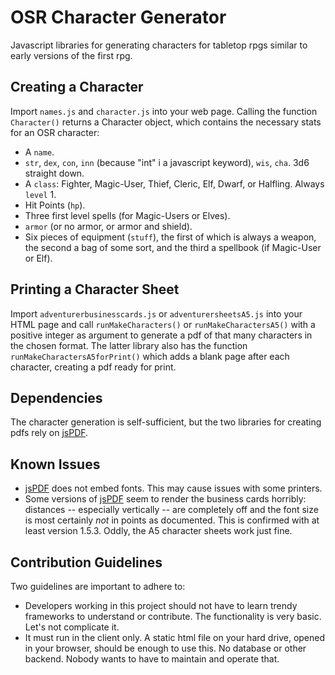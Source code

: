 # OSR Character Generator
Javascript libraries for generating characters for tabletop rpgs similar to early versions of the first rpg.

## Creating a Character

Import `names.js` and `character.js` into your web page. Calling the function `Character()` returns a Character object, which contains the necessary stats for an OSR character:

- A `name`.
- `str`, `dex`, `con`, `inn` (because "int" i a javascript keyword), `wis`, `cha`. 3d6 straight down.
- A `class`: Fighter, Magic-User, Thief, Cleric, Elf, Dwarf, or Halfling. Always `level` 1.
- Hit Points (`hp`).
- Three first level spells (for Magic-Users or Elves).
- `armor` (or no armor, or armor and shield).
- Six pieces of equipment (`stuff`), the first of which is always a weapon, the second a bag of some sort, and the third a spellbook (if Magic-User or Elf).

## Printing a Character Sheet

Import `adventurerbusinesscards.js` or `adventurersheetsA5.js` into your HTML page and call `runMakeCharacters()` or `runMakeCharactersA5()` with a positive integer as argument to generate a pdf of that many characters in the chosen format. The latter library also has the function `runMakeCharactersA5forPrint()` which adds a blank page after each character, creating a pdf ready for print.

## Dependencies

The character generation is self-sufficient, but the two libraries for creating pdfs rely on [jsPDF][].

## Known Issues

- [jsPDF][] does not embed fonts. This may cause issues with some printers.
- Some versions of [jsPDF][] seem to render the business cards horribly: distances -- especially vertically -- are completely off and the font size is most certainly *not* in points as documented. This is confirmed with at least version 1.5.3. Oddly, the A5 character sheets work just fine.

## Contribution Guidelines

Two guidelines are important to adhere to:

- Developers working in this project should not have to learn trendy frameworks to understand or contribute. The functionality is very basic. Let's not complicate it.
- It must run in the client only. A static html file on your hard drive, opened in your browser, should be enough to use this. No database or other backend. Nobody wants to have to maintain and operate that.

[jsPDF]: https://github.com/MrRio/jsPDF
